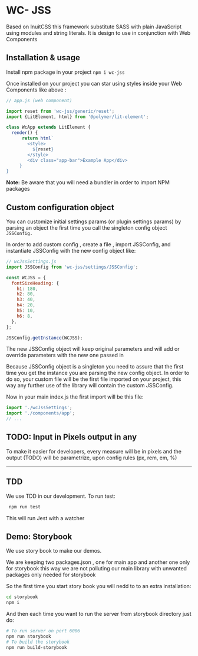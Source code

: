 # WC-  JSS
Based on InuitCSS this framework substitute SASS with plain JavaScript using modules and string 
literals.
It is design to use in conjunction with Web Components 

## Installation & usage
Install npm package in your project
`npm i wc-jss`

Once installed on your project you can star using styles inside your Web Components like above :
````javascript
// app.js (web component)

import reset from 'wc-jss/generic/reset';
import {LitElement, html} from '@polymer/lit-element';

class WcApp extends LitElement {
  render() {
      return html`
        <style>
          ${reset}
        </style>
        <div class="app-bar">Example App</div>
     }
}
````
**Note:** Be aware that you will need a bundler in order to import NPM packages

## Custom configuration object
You can customize initial settings params (or plugin settings params) by parsing an object the 
first time you call the singleton config object `JSSConfig.`

In order to add custom config , create a file , import JSSConfig, and instantiate JSSConfig 
with the new config object like:
````javascript
// wcJssSettings.js
import JSSConfig from 'wc-jss/settings/JSSConfig';

const WCJSS = {
  fontSizeHeading: {
    h1: 180,
    h2: 80,
    h3: 40,
    h4: 20,
    h5: 10,
    h6: 8,
  },
};

JSSConfig.getInstance(WCJSS);
````

The new JSSConfig object will keep original parameters and will add or override parameters with the 
new one passed in 

Because JSSConfig object is a singleton you need to assure that the first time you get the instance
you are parsing the new config object. In order to do so, your custom file will be the first file 
imported on your project, this way any 
further use of the library will contain the custom JSSConfig.

Now in your main index.js the first import will be this file:
```javascript
import './wcJssSettings';
import './components/app';
// ...
```


## TODO: Input in Pixels output in any 
To make it easier for developers, every measure will be in pixels and the output (TODO) will be 
parametrize, upon config rules (px, rem, em, %) 
****

## TDD
We use TDD in our development. To run test:
 ````bash
  npm run test
````
This will run Jest with a watcher
 
## Demo: Storybook
We use story book to make our demos.

We are keeping two packages.json , one for main app and another one only for storybook
this way we are  not polluting our main library with unwanted packages only needed for storybook

So the first time you start story book you will nedd to to an extra installation:
 ```bash
cd storybook
npm i
```
And then each time you want to run the server from storybook directory just do:

```bash
# To run server on port 6006
npm run storybook
# To build the storybook 
npm run build-storybook
```




